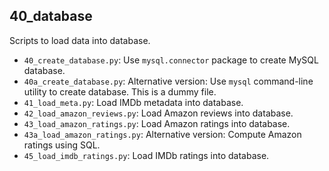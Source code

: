 ## 40_database

Scripts to load data into database.
- `40_create_database.py`: Use `mysql.connector` package to create MySQL database.
- `40a_create_database.py`: Alternative version: Use `mysql` command-line utility to create database. This is a dummy file.
- `41_load_meta.py`: Load IMDb metadata into database.
- `42_load_amazon_reviews.py`: Load Amazon reviews into database.
- `43_load_amazon_ratings.py`: Load Amazon ratings into database.
- `43a_load_amazon_ratings.py`: Alternative version: Compute Amazon ratings using SQL.
- `45_load_imdb_ratings.py`: Load IMDb ratings into database.
